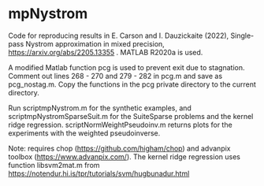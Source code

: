 # mpNystrom
Code for reproducing results in E. Carson and I. Dauzickaite (2022), Single-pass Nystrom approximation in mixed precision, https://arxiv.org/abs/2205.13355 .
MATLAB R2020a is used.

A modified Matlab function pcg is used to prevent exit due to stagnation. Comment out lines 268 - 270 and 279 - 282 in pcg.m and save as pcg_nostag.m.
Copy the functions in the pcg private directory to the current directory.

Run scriptmpNystrom.m for the synthetic examples, and scriptmpNystromSparseSuit.m for the SuiteSparse problems and the kernel ridge regression. scriptNormWeightPseudoinv.m returns plots for the experiments with the weighted pseudoinverse. 

Note: requires chop (https://github.com/higham/chop) and advanpix toolbox (https://www.advanpix.com/). The kernel ridge regression uses function  libsvm2mat.m from https://notendur.hi.is/tpr/tutorials/svm/hugbunadur.html
